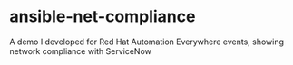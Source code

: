 # ansible-net-compliance
A demo I developed for Red Hat Automation Everywhere events, showing network compliance with ServiceNow
